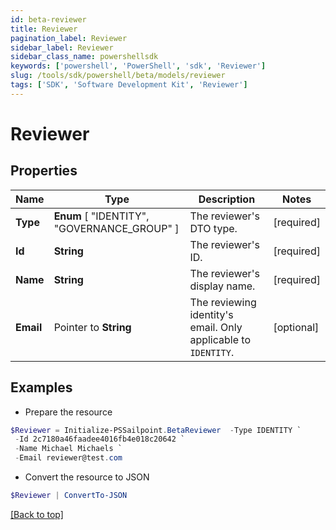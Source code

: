 ```yaml
---
id: beta-reviewer
title: Reviewer
pagination_label: Reviewer
sidebar_label: Reviewer
sidebar_class_name: powershellsdk
keywords: ['powershell', 'PowerShell', 'sdk', 'Reviewer'] 
slug: /tools/sdk/powershell/beta/models/reviewer
tags: ['SDK', 'Software Development Kit', 'Reviewer']
---
```



# Reviewer

## Properties

Name | Type | Description | Notes
------------ | ------------- | ------------- | -------------
**Type** |   **Enum** [  "IDENTITY",    "GOVERNANCE_GROUP" ] | The reviewer's DTO type. | [required]
**Id** |  **String** | The reviewer's ID. | [required]
**Name** |  **String** | The reviewer's display name. | [required]
**Email** |  Pointer to **String** | The reviewing identity's email. Only applicable to `IDENTITY`. | [optional] 

## Examples

- Prepare the resource
```powershell
$Reviewer = Initialize-PSSailpoint.BetaReviewer  -Type IDENTITY `
 -Id 2c7180a46faadee4016fb4e018c20642 `
 -Name Michael Michaels `
 -Email reviewer@test.com
```

- Convert the resource to JSON
```powershell
$Reviewer | ConvertTo-JSON
```


[[Back to top]](#) 

